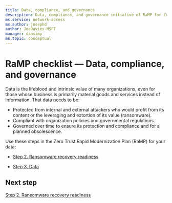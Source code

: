 ```yaml
---
title: Data, compliance, and governance
description: Data, compliance, and governance initiative of RaMP for Zero Trust
ms.service: network-access
ms.author: josephd
author: JoeDavies-MSFT
manager: dansimp
ms.topic: conceptual
---
```


# RaMP checklist —  Data, compliance, and governance

Data is the lifeblood and intrinsic value of many organizations, even for those whose business is primarily material goods and services instead of information. That data needs to be:

- Protected from internal and external attackers who would profit from its content or the leveraging and extortion of its value (ransomware).
- Compliant with organization policies and governmental regulations.
- Governed over time to ensure its protection and compliance and for a planned obsolescence.

Use these steps in the Zero Trust Rapid Modernization Plan (RaMP) for your data:

- [Step 2. Ransomware recovery readiness](data-compliance-gov-ransomware-recovery-readiness.md)

- [Step 3. Data](data-compliance-gov-data.md)

## Next step

[Step 2. Ransomware recovery readiness](data-compliance-gov-ransomware-recovery-readiness.md)

